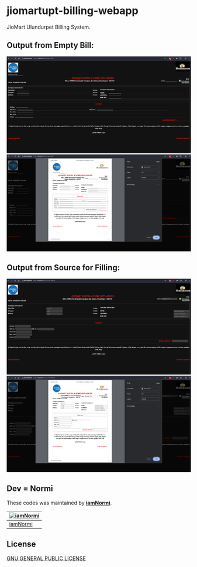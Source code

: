 # jiomartupt-billing-webapp
JioMart Ulundurpet Billing System.

## Output from Empty Bill:
![1](out-pix/eb1.jpg)
![2](out-pix/eb2.jpg)
## Output from Source for Filling:
![1](out-pix/srb1.jpg)
![2](out-pix/srb2.jpg)

## Dev = Normi
These codes was maintained by [**iamNormi**](https://github.com/iamNormi).

[![iamNormi](https://github.com/iamNormi.png?size=100)](https://github.com/iamNormi) |
--- |
[iamNormi](https://github.com/iamNormi) |

## License

[GNU GENERAL PUBLIC LICENSE](./LICENSE)

